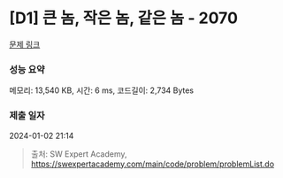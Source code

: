 # [D1] 큰 놈, 작은 놈, 같은 놈 - 2070 

[문제 링크](https://swexpertacademy.com/main/code/problem/problemDetail.do?contestProbId=AV5QQ6qqA40DFAUq) 

### 성능 요약

메모리: 13,540 KB, 시간: 6 ms, 코드길이: 2,734 Bytes

### 제출 일자

2024-01-02 21:14



> 출처: SW Expert Academy, https://swexpertacademy.com/main/code/problem/problemList.do
